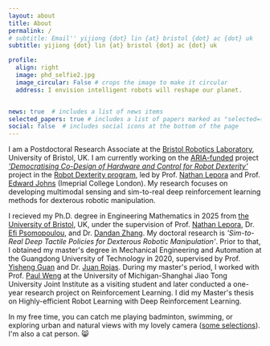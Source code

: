 ```yaml
---
layout: about
title: About
permalink: /
# subtitle: Email'' yijiong {dot} lin {at} bristol {dot} ac {dot} uk
subtitle: yijiong {dot} lin {at} bristol {dot} ac {dot} uk

profile:
  align: right
  image: phd_selfie2.jpg
  image_circular: False # crops the image to make it circular
  address: I envision intelligent robots will reshape our planet.


news: true  # includes a list of news items
selected_papers: true # includes a list of papers marked as "selected={true}"
social: false  # includes social icons at the bottom of the page
---
```

<!-- [I am currently looking for a PostDoc or Fellowship position, starting around 2024 Winter/2025 Spring.]() -->
<!--  -->

I am a Postdoctoral Research Associate at the [Bristol Robotics Laboratory](https://www.bristolroboticslab.com/), University of Bristol, UK. I am currently working on the [ARIA-funded]((https://www.aria.org.uk/)) project [*'Democratising Co-Design of Hardware and Control for Robot Dexterity'*](https://www.aria.org.uk/opportunity-spaces/smarter-robot-bodies/robot-dexterity/meet-the-creators) project in the [Robot Dexterity program](https://www.aria.org.uk/opportunity-spaces/smarter-robot-bodies/robot-dexterity/), led by Prof. [Nathan Lepora](https://lepora.com/) and Prof. [Edward Johns](https://www.robot-learning.uk/) (Imeprial College London). My research focuses on developing multimodal sensing and sim-to-real deep reinforcement learning methods for dexterous robotic manipulation.

I recieved my Ph.D. degree in Engineering Mathematics in 2025 from [the University of Bristol](https://research-information.bris.ac.uk/en/persons/yijiong-lin), UK, under the supervision of Prof. [Nathan Lepora](https://lepora.com/), Dr. [Efi Psomopoulou](https://efipsom.github.io/), and Dr. [Dandan Zhang](https://www.intelligentrobotics-acrossscales.com/). My doctoral research is *'Sim-to-Real Deep Tactile Policies for Dexterous Robotic Manipulation'*. Prior to that, I obtained my master's degree in Mechanical Engineering and Automation at the Guangdong University of Technology in 2020, supervised by Prof. [Yisheng Guan](https://ieeexplore.ieee.org/author/37402001000) and Dr. [Juan Rojas](http://www.juanrojas.net/). During my master's period, I worked with Prof. [Paul Weng](https://weng.fr/) at the University of Michigan-Shanghai Jiao Tong University Joint Institute as a visiting student and later conducted a one-year research project on Reinforcement Learning. I did my Master's thesis on Highly-efficient Robot Learning with Deep Reinforcement Learning.

In my free time, you can catch me playing badminton, swimming, or exploring urban and natural views with my lovely camera ([some selections](https://www.flickr.com/photos/193186347@N02/)). I'm also a cat person. :smile_cat:
